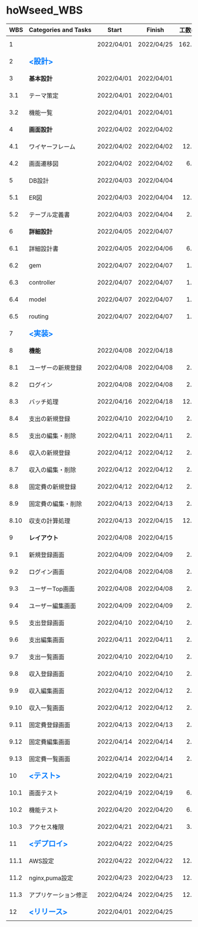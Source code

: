 # hoWseed_WBS

| WBS  | Categories&nbsp;and&nbsp;Tasks                                            | Start      | Finish     | 工数(h) |                       Progress                        |
| ---- | ------------------------------------------------------------------------- | ---------- | ---------- | ------: | :---------------------------------------------------: |
| 1    | &nbsp;                                                                    | 2022/04/01 | 2022/04/25 |  162.00 | ![progress](https://progress-bar.dev/47/ "progress")  |
| 2    | <span style= "color:#007bff; font-size:20px"><strong><設計></span>        | &nbsp;     | &nbsp;     |       - | ![progress](https://progress-bar.dev/100/ "progress") |
| 3    | <strong>基本設計                                                          | 2022/04/01 | 2022/04/01 |       - | ![progress](https://progress-bar.dev/100/ "progress") |
| 3.1  | テーマ策定                                                                | 2022/04/01 | 2022/04/01 |       - | ![progress](https://progress-bar.dev/100/ "progress") |
| 3.2  | 機能一覧                                                                  | 2022/04/01 | 2022/04/01 |       3 | ![progress](https://progress-bar.dev/100/ "progress") |
| 4    | <strong>画面設計                                                          | 2022/04/02 | 2022/04/02 |       - | ![progress](https://progress-bar.dev/100/ "progress") |
| 4.1  | ワイヤーフレーム                                                          | 2022/04/02 | 2022/04/02 |   12.00 | ![progress](https://progress-bar.dev/100/ "progress") |
| 4.2  | 画面遷移図                                                                | 2022/04/02 | 2022/04/02 |    6.00 | ![progress](https://progress-bar.dev/100/ "progress") |
| 5    | DB設計                                                                    | 2022/04/03 | 2022/04/04 |       - | ![progress](https://progress-bar.dev/100/ "progress") |
| 5.1  | ER図                                                                      | 2022/04/03 | 2022/04/04 |   12.00 | ![progress](https://progress-bar.dev/100/ "progress") |
| 5.2  | テーブル定義書                                                            | 2022/04/03 | 2022/04/04 |    2.00 | ![progress](https://progress-bar.dev/100/ "progress") |
| 6    | <strong>詳細設計                                                          | 2022/04/05 | 2022/04/07 |       - | ![progress](https://progress-bar.dev/100/ "progress") |
| 6.1  | 詳細設計書                                                                | 2022/04/05 | 2022/04/06 |    6.00 | ![progress](https://progress-bar.dev/100/ "progress") |
| 6.2  | gem                                                                       | 2022/04/07 | 2022/04/07 |    1.00 | ![progress](https://progress-bar.dev/100/ "progress") |
| 6.3  | controller                                                                | 2022/04/07 | 2022/04/07 |    1.00 | ![progress](https://progress-bar.dev/100/ "progress") |
| 6.4  | model                                                                     | 2022/04/07 | 2022/04/07 |    1.00 | ![progress](https://progress-bar.dev/100/ "progress") |
| 6.5  | routing                                                                   | 2022/04/07 | 2022/04/07 |    1.00 | ![progress](https://progress-bar.dev/100/ "progress") |
| 7    | <span style= "color:#007bff;font-size:20px"><strong><実装></span>         |            |            |       - | ![progress](https://progress-bar.dev/87/ "progress")  |
| 8    | <strong>機能                                                              | 2022/04/08 | 2022/04/18 |       - | ![progress](https://progress-bar.dev/80/ "progress")  |
| 8.1  | ユーザーの新規登録                                                        | 2022/04/08 | 2022/04/08 |    2.00 | ![progress](https://progress-bar.dev/100/ "progress") |
| 8.2  | ログイン                                                                  | 2022/04/08 | 2022/04/08 |    2.00 | ![progress](https://progress-bar.dev/100/ "progress") |
| 8.3  | バッチ処理                                                                | 2022/04/16 | 2022/04/18 |   12.00 |  ![progress](https://progress-bar.dev/0/ "progress")  |
| 8.4  | 支出の新規登録                                                            | 2022/04/10 | 2022/04/10 |    2.00 | ![progress](https://progress-bar.dev/100/ "progress") |
| 8.5  | 支出の編集・削除                                                          | 2022/04/11 | 2022/04/11 |    2.00 | ![progress](https://progress-bar.dev/100/ "progress") |
| 8.6  | 収入の新規登録                                                            | 2022/04/12 | 2022/04/12 |    2.00 | ![progress](https://progress-bar.dev/100/ "progress") |
| 8.7  | 収入の編集・削除                                                          | 2022/04/12 | 2022/04/12 |    2.00 | ![progress](https://progress-bar.dev/100/ "progress") |
| 8.8  | 固定費の新規登録                                                          | 2022/04/12 | 2022/04/12 |    2.00 | ![progress](https://progress-bar.dev/100/ "progress") |
| 8.9  | 固定費の編集・削除                                                        | 2022/04/13 | 2022/04/13 |    2.00 | ![progress](https://progress-bar.dev/100/ "progress") |
| 8.10 | 収支の計算処理                                                            | 2022/04/13 | 2022/04/15 |   12.00 | ![progress](https://progress-bar.dev/100/ "progress") |
| 9    | <strong>レイアウト                                                        | 2022/04/08 | 2022/04/15 |       - | ![progress](https://progress-bar.dev/92/ "progress")  |
| 9.1  | 新規登録画面                                                              | 2022/04/09 | 2022/04/09 |    2.00 | ![progress](https://progress-bar.dev/100/ "progress") |
| 9.2  | ログイン画面                                                              | 2022/04/08 | 2022/04/08 |    2.00 | ![progress](https://progress-bar.dev/100/ "progress") |
| 9.3  | ユーザーTop画面                                                           | 2022/04/08 | 2022/04/08 |    2.00 | ![progress](https://progress-bar.dev/10/ "progress")  |
| 9.4  | ユーザー編集画面                                                          | 2022/04/09 | 2022/04/09 |    2.00 | ![progress](https://progress-bar.dev/100/ "progress") |
| 9.5  | 支出登録画面                                                              | 2022/04/10 | 2022/04/10 |    2.00 | ![progress](https://progress-bar.dev/100/ "progress") |
| 9.6  | 支出編集画面                                                              | 2022/04/11 | 2022/04/11 |    2.00 | ![progress](https://progress-bar.dev/100/ "progress") |
| 9.7  | 支出一覧画面                                                              | 2022/04/10 | 2022/04/10 |    2.00 | ![progress](https://progress-bar.dev/100/ "progress") |
| 9.8  | 収入登録画面                                                              | 2022/04/10 | 2022/04/10 |    2.00 | ![progress](https://progress-bar.dev/100/ "progress") |
| 9.9  | 収入編集画面                                                              | 2022/04/12 | 2022/04/12 |    2.00 | ![progress](https://progress-bar.dev/100/ "progress") |
| 9.10 | 収入一覧画面                                                              | 2022/04/12 | 2022/04/12 |    2.00 | ![progress](https://progress-bar.dev/100/ "progress") |
| 9.11 | 固定費登録画面                                                            | 2022/04/13 | 2022/04/13 |    2.00 | ![progress](https://progress-bar.dev/100/ "progress") |
| 9.12 | 固定費編集画面                                                            | 2022/04/14 | 2022/04/14 |    2.00 | ![progress](https://progress-bar.dev/100/ "progress") |
| 9.13 | 固定費一覧画面                                                            | 2022/04/14 | 2022/04/14 |    2.00 | ![progress](https://progress-bar.dev/100/ "progress") |
| 10   | <span style= "color:#007bff;font-size:20px"><strong><テスト></span>       | 2022/04/19 | 2022/04/21 |       - |  ![progress](https://progress-bar.dev/0/ "progress")  |
| 10.1 | 画面テスト                                                                | 2022/04/19 | 2022/04/19 |    6.00 |  ![progress](https://progress-bar.dev/0/ "progress")  |
| 10.2 | 機能テスト                                                                | 2022/04/20 | 2022/04/20 |    6.00 |  ![progress](https://progress-bar.dev/0/ "progress")  |
| 10.3 | アクセス権限                                                              | 2022/04/21 | 2022/04/21 |    3.00 |  ![progress](https://progress-bar.dev/0/ "progress")  |
| 11   | <span style= "color:#007bff;font-size:20px"><strong><デプロイ><br></span> | 2022/04/22 | 2022/04/25 |       - |  ![progress](https://progress-bar.dev/0/ "progress")  |
| 11.1 | AWS設定                                                                   | 2022/04/22 | 2022/04/22 |   12.00 |  ![progress](https://progress-bar.dev/0/ "progress")  |
| 11.2 | nginx,puma設定                                                            | 2022/04/23 | 2022/04/23 |   12.00 |  ![progress](https://progress-bar.dev/0/ "progress")  |
| 11.3 | アプリケーション修正                                                      | 2022/04/24 | 2022/04/25 |   12.00 |  ![progress](https://progress-bar.dev/0/ "progress")  |
| 12   | <span style= "color:#007bff;font-size:20px"><strong><リリース></span>     | 2022/04/01 | 2022/04/25 |       - |  ![progress](https://progress-bar.dev/0/ "progress")  |